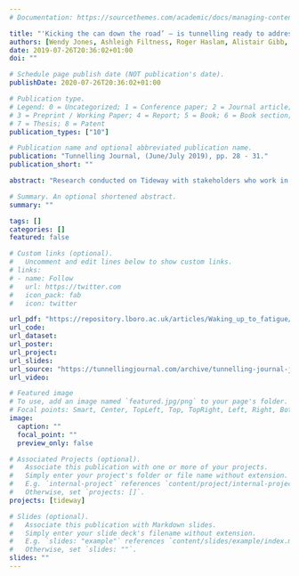```yaml
---
# Documentation: https://sourcethemes.com/academic/docs/managing-content/

title: "'Kicking the can down the road’ – is tunnelling ready to address its fatigue risks?"
authors: [Wendy Jones, Ashleigh Filtness, Roger Haslam, Alistair Gibb, Nathan Stuttard]
date: 2019-07-26T20:36:02+01:00
doi: ""

# Schedule page publish date (NOT publication's date).
publishDate: 2020-07-26T20:36:02+01:00

# Publication type.
# Legend: 0 = Uncategorized; 1 = Conference paper; 2 = Journal article;
# 3 = Preprint / Working Paper; 4 = Report; 5 = Book; 6 = Book section;
# 7 = Thesis; 8 = Patent
publication_types: ["10"]

# Publication name and optional abbreviated publication name.
publication: "Tunnelling Journal, (June/July 2019), pp. 28 - 31."
publication_short: ""

abstract: "Research conducted on Tideway with stakeholders who work in tunnelling suggests that current shift patterns and working arrangements in the sector are problematic: but addressing this is difficult given cost constraints, tight deadlines and the choices workers make to suit their personal circumstances. Tideway has thrown down the gauntlet by specifying that tunnelling shifts on the project must not exceed ten hours."

# Summary. An optional shortened abstract.
summary: ""

tags: []
categories: []
featured: false

# Custom links (optional).
#   Uncomment and edit lines below to show custom links.
# links:
# - name: Follow
#   url: https://twitter.com
#   icon_pack: fab
#   icon: twitter

url_pdf: "https://repository.lboro.ac.uk/articles/Waking_up_to_fatigue/9352931"
url_code:
url_dataset:
url_poster:
url_project:
url_slides:
url_source: "https://tunnellingjournal.com/archive/tunnelling-journal-june-july-2019/?highlight=waking+up+to+fatigue&whatPage=32" 
url_video:

# Featured image
# To use, add an image named `featured.jpg/png` to your page's folder. 
# Focal points: Smart, Center, TopLeft, Top, TopRight, Left, Right, BottomLeft, Bottom, BottomRight.
image:
  caption: ""
  focal_point: ""
  preview_only: false

# Associated Projects (optional).
#   Associate this publication with one or more of your projects.
#   Simply enter your project's folder or file name without extension.
#   E.g. `internal-project` references `content/project/internal-project/index.md`.
#   Otherwise, set `projects: []`.
projects: [tideway]

# Slides (optional).
#   Associate this publication with Markdown slides.
#   Simply enter your slide deck's filename without extension.
#   E.g. `slides: "example"` references `content/slides/example/index.md`.
#   Otherwise, set `slides: ""`.
slides: ""
---
```

